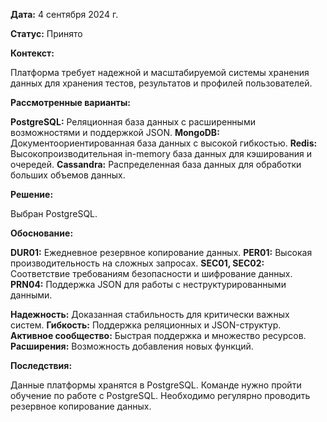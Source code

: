 **Дата:** 4 сентября 2024 г.

**Статус:** Принято

**Контекст:**

Платформа требует надежной и масштабируемой системы хранения данных для хранения тестов, 
результатов и профилей пользователей.

**Рассмотренные варианты:**

**PostgreSQL:** Реляционная база данных с расширенными возможностями и поддержкой JSON.
**MongoDB:** Документоориентированная база данных с высокой гибкостью.
**Redis:** Высокопроизводительная in-memory база данных для кэширования и очередей.
**Cassandra:** Распределенная база данных для обработки больших объемов данных.

**Решение:**

Выбран PostgreSQL.

**Обоснование:**

**DUR01:** Ежедневное резервное копирование данных.
**PER01:** Высокая производительность на сложных запросах.
**SEC01, SEC02:** Соответствие требованиям безопасности и шифрование данных.
**PRN04:** Поддержка JSON для работы с неструктурированными данными.

**Надежность:** Доказанная стабильность для критически важных систем.
**Гибкость:** Поддержка реляционных и JSON-структур.
**Активное сообщество:** Быстрая поддержка и множество ресурсов.
**Расширения:** Возможность добавления новых функций.

**Последствия:**

Данные платформы хранятся в PostgreSQL.
Команде нужно пройти обучение по работе с PostgreSQL.
Необходимо регулярно проводить резервное копирование данных.
